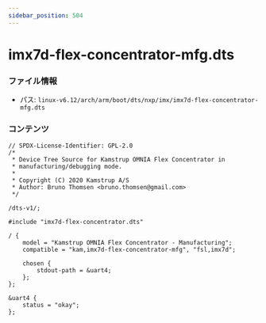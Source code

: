 ```yaml
---
sidebar_position: 504
---
```

# imx7d-flex-concentrator-mfg.dts

### ファイル情報

- パス: `linux-v6.12/arch/arm/boot/dts/nxp/imx/imx7d-flex-concentrator-mfg.dts`

### コンテンツ

```dts
// SPDX-License-Identifier: GPL-2.0
/*
 * Device Tree Source for Kamstrup OMNIA Flex Concentrator in
 * manufacturing/debugging mode.
 *
 * Copyright (C) 2020 Kamstrup A/S
 * Author: Bruno Thomsen <bruno.thomsen@gmail.com>
 */

/dts-v1/;

#include "imx7d-flex-concentrator.dts"

/ {
	model = "Kamstrup OMNIA Flex Concentrator - Manufacturing";
	compatible = "kam,imx7d-flex-concentrator-mfg", "fsl,imx7d";

	chosen {
		stdout-path = &uart4;
	};
};

&uart4 {
	status = "okay";
};

```
